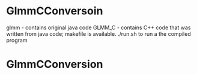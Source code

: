 # GlmmCConversoin

glmm - contains original java code
GLMM_C - contains C++ code that was written from java code; makefile is available. ./run.sh to run a the compiled program
# GlmmCConversion
